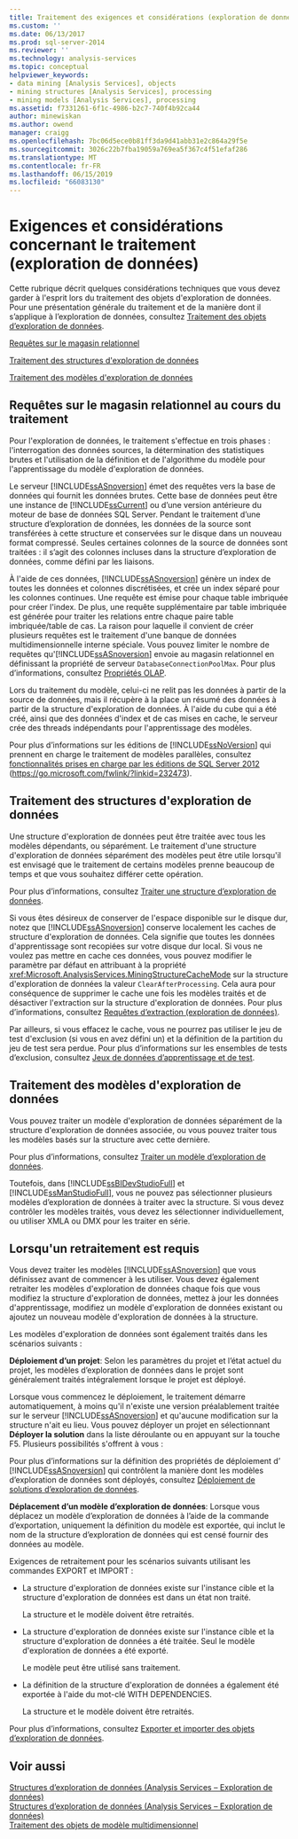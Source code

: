 ```yaml
---
title: Traitement des exigences et considérations (exploration de données) | Microsoft Docs
ms.custom: ''
ms.date: 06/13/2017
ms.prod: sql-server-2014
ms.reviewer: ''
ms.technology: analysis-services
ms.topic: conceptual
helpviewer_keywords:
- data mining [Analysis Services], objects
- mining structures [Analysis Services], processing
- mining models [Analysis Services], processing
ms.assetid: f7331261-6f1c-4986-b2c7-740f4b92ca44
author: minewiskan
ms.author: owend
manager: craigg
ms.openlocfilehash: 7bc06d5ece0b81ff3da9d41abb31e2c864a29f5e
ms.sourcegitcommit: 3026c22b7fba19059a769ea5f367c4f51efaf286
ms.translationtype: MT
ms.contentlocale: fr-FR
ms.lasthandoff: 06/15/2019
ms.locfileid: "66083130"
---
```

# <a name="processing-requirements-and-considerations-data-mining"></a>Exigences et considérations concernant le traitement (exploration de données)
  Cette rubrique décrit quelques considérations techniques que vous devez garder à l'esprit lors du traitement des objets d'exploration de données. Pour une présentation générale du traitement et de la manière dont il s’applique à l’exploration de données, consultez [Traitement des objets d’exploration de données](processing-data-mining-objects.md).  
  
 [Requêtes sur le magasin relationnel](#bkmk_QueryReqs)  
  
 [Traitement des structures d'exploration de données](#bkmk_ProcessStructures)  
  
 [Traitement des modèles d'exploration de données](#bkmk_ProcessModels)  
  
##  <a name="bkmk_QueryReqs"></a> Requêtes sur le magasin relationnel au cours du traitement  
 Pour l'exploration de données, le traitement s'effectue en trois phases : l'interrogation des données sources, la détermination des statistiques brutes et l'utilisation de la définition et de l'algorithme du modèle pour l'apprentissage du modèle d'exploration de données.  
  
 Le serveur [!INCLUDE[ssASnoversion](../../includes/ssasnoversion-md.md)] émet des requêtes vers la base de données qui fournit les données brutes. Cette base de données peut être une instance de [!INCLUDE[ssCurrent](../../includes/sscurrent-md.md)] ou d’une version antérieure du moteur de base de données SQL Server. Pendant le traitement d’une structure d’exploration de données, les données de la source sont transférées à cette structure et conservées sur le disque dans un nouveau format compressé. Seules certaines colonnes de la source de données sont traitées : il s’agit des colonnes incluses dans la structure d’exploration de données, comme défini par les liaisons.  
  
 À l'aide de ces données, [!INCLUDE[ssASnoversion](../../includes/ssasnoversion-md.md)] génère un index de toutes les données et colonnes discrétisées, et crée un index séparé pour les colonnes continues. Une requête est émise pour chaque table imbriquée pour créer l'index. De plus, une requête supplémentaire par table imbriquée est générée pour traiter les relations entre chaque paire table imbriquée/table de cas. La raison pour laquelle il convient de créer plusieurs requêtes est le traitement d'une banque de données multidimensionnelle interne spéciale. Vous pouvez limiter le nombre de requêtes qu'[!INCLUDE[ssASnoversion](../../includes/ssasnoversion-md.md)] envoie au magasin relationnel en définissant la propriété de serveur `DatabaseConnectionPoolMax`. Pour plus d’informations, consultez [Propriétés OLAP](../server-properties/olap-properties.md).  
  
 Lors du traitement du modèle, celui-ci ne relit pas les données à partir de la source de données, mais il récupère à la place un résumé des données à partir de la structure d'exploration de données. À l'aide du cube qui a été créé, ainsi que des données d'index et de cas mises en cache, le serveur crée des threads indépendants pour l'apprentissage des modèles.  
  
 Pour plus d’informations sur les éditions de [!INCLUDE[ssNoVersion](../../includes/ssnoversion-md.md)] qui prennent en charge le traitement de modèles parallèles, consultez [fonctionnalités prises en charge par les éditions de SQL Server 2012](https://go.microsoft.com/fwlink/?linkid=232473) (https://go.microsoft.com/fwlink/?linkid=232473).  
  
##  <a name="bkmk_ProcessStructures"></a> Traitement des structures d'exploration de données  
 Une structure d'exploration de données peut être traitée avec tous les modèles dépendants, ou séparément. Le traitement d'une structure d'exploration de données séparément des modèles peut être utile lorsqu'il est envisagé que le traitement de certains modèles prenne beaucoup de temps et que vous souhaitez différer cette opération.  
  
 Pour plus d’informations, consultez [Traiter une structure d’exploration de données](process-a-mining-structure.md).  
  
 Si vous êtes désireux de conserver de l'espace disponible sur le disque dur, notez que [!INCLUDE[ssASnoversion](../../includes/ssasnoversion-md.md)] conserve localement les caches de structure d'exploration de données. Cela signifie que toutes les données d'apprentissage sont recopiées sur votre disque dur local. Si vous ne voulez pas mettre en cache ces données, vous pouvez modifier le paramètre par défaut en attribuant à la propriété <xref:Microsoft.AnalysisServices.MiningStructureCacheMode> sur la structure d'exploration de données la valeur `ClearAfterProcessing`. Cela aura pour conséquence de supprimer le cache une fois les modèles traités et de désactiver l'extraction sur la structure d'exploration de données. Pour plus d’informations, consultez [Requêtes d’extraction &#40;exploration de données&#41;](drillthrough-queries-data-mining.md).  
  
 Par ailleurs, si vous effacez le cache, vous ne pourrez pas utiliser le jeu de test d'exclusion (si vous en avez défini un) et la définition de la partition du jeu de test sera perdue. Pour plus d’informations sur les ensembles de tests d’exclusion, consultez [Jeux de données d’apprentissage et de test](training-and-testing-data-sets.md).  
  
##  <a name="bkmk_ProcessModels"></a> Traitement des modèles d'exploration de données  
 Vous pouvez traiter un modèle d'exploration de données séparément de la structure d'exploration de données associée, ou vous pouvez traiter tous les modèles basés sur la structure avec cette dernière.  
  
 Pour plus d’informations, consultez [Traiter un modèle d’exploration de données](process-a-mining-model.md).  
  
 Toutefois, dans [!INCLUDE[ssBIDevStudioFull](../../includes/ssbidevstudiofull-md.md)] et [!INCLUDE[ssManStudioFull](../../includes/ssmanstudiofull-md.md)], vous ne pouvez pas sélectionner plusieurs modèles d’exploration de données à traiter avec la structure. Si vous devez contrôler les modèles traités, vous devez les sélectionner individuellement, ou utiliser XMLA ou DMX pour les traiter en série.  
  
## <a name="when-reprocessing-is-required"></a>Lorsqu'un retraitement est requis  
 Vous devez traiter les modèles [!INCLUDE[ssASnoversion](../../includes/ssasnoversion-md.md)] que vous définissez avant de commencer à les utiliser. Vous devez également retraiter les modèles d'exploration de données chaque fois que vous modifiez la structure d'exploration de données, mettez à jour les données d'apprentissage, modifiez un modèle d'exploration de données existant ou ajoutez un nouveau modèle d'exploration de données à la structure.  
  
 Les modèles d'exploration de données sont également traités dans les scénarios suivants :  
  
 **Déploiement d’un projet**: Selon les paramètres du projet et l’état actuel du projet, les modèles d’exploration de données dans le projet sont généralement traités intégralement lorsque le projet est déployé.  
  
 Lorsque vous commencez le déploiement, le traitement démarre automatiquement, à moins qu'il n'existe une version préalablement traitée sur le serveur [!INCLUDE[ssASnoversion](../../includes/ssasnoversion-md.md)] et qu'aucune modification sur la structure n'ait eu lieu. Vous pouvez déployer un projet en sélectionnant **Déployer la solution** dans la liste déroulante ou en appuyant sur la touche F5. Plusieurs possibilités s'offrent à vous :  
  
 Pour plus d’informations sur la définition des propriétés de déploiement d’ [!INCLUDE[ssASnoversion](../../includes/ssasnoversion-md.md)] qui contrôlent la manière dont les modèles d’exploration de données sont déployés, consultez [Déploiement de solutions d’exploration de données](deployment-of-data-mining-solutions.md).  
  
 **Déplacement d’un modèle d’exploration de données**: Lorsque vous déplacez un modèle d’exploration de données à l’aide de la commande d’exportation, uniquement la définition du modèle est exportée, qui inclut le nom de la structure d’exploration de données qui est censé fournir des données au modèle.  
  
 Exigences de retraitement pour les scénarios suivants utilisant les commandes EXPORT et IMPORT :  
  
-   La structure d'exploration de données existe sur l'instance cible et la structure d'exploration de données est dans un état non traité.  
  
     La structure et le modèle doivent être retraités.  
  
-   La structure d'exploration de données existe sur l'instance cible et la structure d'exploration de données a été traitée. Seul le modèle d'exploration de données a été exporté.  
  
     Le modèle peut être utilisé sans traitement.  
  
-   La définition de la structure d'exploration de données a également été exportée à l'aide du mot-clé WITH DEPENDENCIES.  
  
     La structure et le modèle doivent être retraités.  
  
 Pour plus d’informations, consultez [Exporter et importer des objets d’exploration de données](export-and-import-data-mining-objects.md).  
  
## <a name="see-also"></a>Voir aussi  
 [Structures d’exploration de données &#40;Analysis Services – Exploration de données&#41;](mining-structures-analysis-services-data-mining.md)   
 [Structures d’exploration de données &#40;Analysis Services – Exploration de données&#41;](mining-structures-analysis-services-data-mining.md)   
 [Traitement des objets de modèle multidimensionnel](../multidimensional-models/processing-a-multidimensional-model-analysis-services.md)  
  
  
